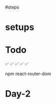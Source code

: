 #steps
<!-- nodejs -->
# setups
<!-- npx create-react-app imdb -->
<!-- cd imdb -->
<!-- npm start -->

# Todo
<!-- main Page -->
<!-- navbar --> ✅
<!-- Banner --> ✅
<!-- Trending Movies -->✅
<!-- Pagination -->✅
<!-- responsive -->✅
<!-- Routing -->
npm react-router-dom

# Day-2
<!-- Tmdb api -->
<!-- Dynamic -->
<!-- Pagination -->
<!-- Searching sorting filtering -->
<!-- emojis -->
<!-- favourites -->
<!-- Hosting netlify -->